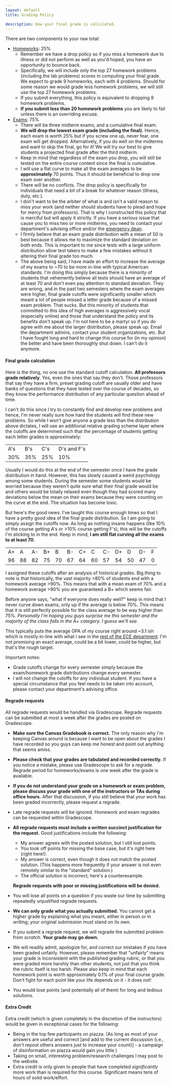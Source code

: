 ```yaml
---
layout: default
title: Grading Policy

description: How your final grade is calculated. 
---
```


There are two components to your raw total: 

- [Homeworks](/homeworks.html): 25%
    - Remember we have a drop policy so if you miss a homework due to illness or did not perform as well as you'd hoped, you have an opportunity to bounce back. 
    - Specifically, we will include only the top 27 homework problems (including the lab problems) scores in computing your final grade. We expect to grade 9 homeworks, each with 4 problems. Should for some reason we would grade less homework problems, we will still use the top 27 homework problems.
    - If you submit everything, this policy is equivalent to dropping 9 homework problems.
    - **If you submit less than 20 homework problems** you are likely to fail unless there is an overriding excuse.
- [Exams](/exams.html): 75%
    - There will be three midterm exams, and a cumulative final exam. 
    - **We will drop the lowest exam grade (including the final).** Hence, each exam is worth 25% but if you screw one up, never fear, one exam will get dropped. Alternatively, if you do well on the midterms and want to skip the final, go for it! We will try our best to give students a projected final grade after the third midterm.
    - Keep in mind that regardless of the exam you drop, you will still be tested on the entire course content since the final is cumulative. 
    - I will use a flat curve to make all the exam averages to be **approximately** 70 points. Thus it should be beneficial to drop one exam over another.
    - There will be no conflicts. The drop policy is specifically for individuals that need a bit of a break for whatever reason (illness, duty, etc.). 
    - I don't want to be the arbiter of what is and isn't a valid reason to miss your work (and neither should students have to plead and hope for mercy from professors). That is why I constructed this policy that is merciful but will apply it strictly. If you have a serious issue that cause you to miss two or more midterms, you need to contact your department's advising office and/or the [emergency dean](/policies/stressed).
    - I firmly believe that an exam grade distribution with a mean of 50 is best because it allows me to maximize the standard deviation on both ends. This is important to me since tests with a large uniform distribution allow test takers to make a few mistakes without it altering their final grade too much. 
    - The above being said, I have made an effort to increase the average of my exams to ~70 to be more in-line with typical American standards. I'm doing this simply because there is a minority of students that vehemently believe all tests should have an average of at least 70 and don't even pay attention to standard deviation. They are wrong, and in the past two semesters where the exam averages were higher, final grade cutoffs were significantly smaller which meant a lot of people missed a letter grade because of a missed exam problem. That sucks. But this minority of students that committed to this idea of high averages is aggressively vocal (especially online) and those that understand the policy and its benefits don't speak up. I'm not here to be a martyr so if you do agree with me about the larger distribution, please speak up. Email the department admins, contact your student organizations, etc. But I have fought long and hard to change this course for (in my opinion) the better and have been thoroughly shut down. I can't do it anymore.   


#### Final grade calculation 

Here is the thing, no one use the standard cutoff calculation. **All professors grade relatively**. Yes, even the ones that say they don't. Those professors that say they have a firm, preset grading cutoff are usually older and have banks of questions that they have tested over the course of decades, so they know the performance distribution of any particular question ahead of time. 

I can't do this since I try to constantly find and develop new problems and hence, I'm never really sure how hard the students will find these new problems. So while I won't give anyone a grade less than the distribution above dictates, I will use an additional relative grading scheme layer where the cutoffs are determined such that the percentage of students getting each letter grades is approximately:  

<table id="customers">
    <tr>
        <td> A's  </td>
        <td> B's  </td>
        <td> C's  </td>
        <td> D's and F's  </td>
    </tr>
    <tr>
        <td> 30%   </td>
        <td> 35%  </td>
        <td> 25%  </td>
        <td> 10%  </td>
    </tr>
</table>

Usually I would do this at the end of the semester once I have the grade distribution in hand. However, this has slowly caused a weird psychology among some students. During the semester some students would be worried because they weren't quite sure what their final grade would be and others would be totally relaxed even though they had scored many deviations below the mean on their exams because they were counting on the curve at the end. The situation has become toxic.

But here's the good news. I've taught this course enough times so that I have a pretty good idea of the final grade distribution. So I am going to simply assign the cutoffs now. As long as nothing insane happens (like 10% of the course getting A's or >10% course getting F's), this will be the cutoffs I'm sticking to in the end. Keep in mind, **I am still flat curving all the exams to at least 70**.  

<table id="customers">
    <tr>
        <td> A+ </td>
        <td> A  </td>
        <td> A- </td>
        <td> B+ </td>
        <td> B  </td>
        <td> B- </td>
        <td> C+ </td>
        <td> C  </td>
        <td> C- </td>
        <td> D+ </td>
        <td> D  </td>
        <td> D- </td>
        <td> F  </td>
    </tr>
    <tr>
        <td> 96  </td>
        <td> 88  </td>
        <td> 82  </td>
        <td> 75  </td>
        <td> 70  </td>
        <td> 67  </td>    
        <td> 64  </td>
        <td> 60  </td>
        <td> 57  </td>    
        <td> 54  </td>
        <td> 50  </td>
        <td> 47  </td>    
        <td>  0  </td>    
    </tr>
</table>

I assigned these cutoffs after an analysis of historical grades. Big thing to note is that historically, the vast majority >80% of students end with a homework average >90%. This means that with a mean exam of 70% and a homework average >90% you are guaranteed a B+ which seems fair. 

Before anyone says, "what if everyone does really well?" keep in mind that I never curve down exams, only up if the average is below 70%. This means that it is still perfectly possible for the class average to be way higher than 75%. *Personally I'm hoping you guys surprise me this semester and the majority of the class falls in the A+ category. I guess we'll see.*

This typically puts the average GPA of my course right around ~3.1 ish which is mostly in-line with what I see in the [rest of the ECE department](https://waf.cs.illinois.edu/discovery/grade_disparity_between_sections_at_uiuc/). I'm not promising an exact average, could be a bit lower, could be higher, but that's the rough target. 

Important notes: 
- Grade cutoffs change for every semester simply because the exam/homework grade distributions change every semester. 
- I will not change the cutoffs for any individual student. If you have a special circumstance that you feel needs to be taken into account, please contact your department's advising office. 

#### Regrade requests

All regrade requests would be handled via Gradescope. Regrade requests can be submitted at most a week after the grades are posted on Gradescope.

- **Make sure the Canvas Gradebook is correct.** The only reason why I'm keeping Canvas around is because I want to be open about the grades I have recorded so you guys can keep me honest and point out anything that seems amiss. 
- **Please check that your grades are tabulated and recorded correctly.** If you notice a mistake, please use Gradescope to ask for a regrade. Regrade period for homeworks/exams is one week after the grade is available.
- **If you do not understand your grade on a homework or exam problem, please discuss your grade with one of the instructors or TAs during office hours.** After that discussion, if you still believe that your work has been graded incorrectly, please request a regrade.
- Late regrade requests will be ignored. Homework and exam regrades can be requested within Gradescope.
- **All regrade requests must include a written succinct justification for the request.** Good justifications include the following:
    - My answer agrees with the posted solution, but I still lost points.
    - You took off points for missing the base case, but it's right here (right here!).
    - My answer is correct, even though it does not match the posted solution. (This happens more frequently if your answer is not even remotely similar to the "standard" solution.)
    - The official solution is incorrect; here's a counterexample.

    **Regrade requests with poor or missing justifications will be denied.**
- You will lose all points on a question if you waste our time by submitting repeatedly unjustified regrade requests.
- **We can only grade what you actually submitted.** You cannot get a higher grade by explaining what you meant, either in person or in writing; your original submission must stand on its own.
- If you submit a regrade request, we will regrade the submitted problem from *scratch*. **Your grade may go down.**
- We will readily admit, apologize for, and correct our mistakes if you have been graded unfairly. However, please remember that "unfairly" means your grade is inconsistent with the published grading rubric, or that you were graded more harshly than other students, not just that you think the rubric itself is too harsh. Please also keep in mind that each homework point is worth approximately 0.1% of your final course grade. Don't fight for each point like your life depends on it - it does not!
- You would lose points (and potentially all of them) for long and tedious solutions.

#### Extra Credit

Extra credit (which is given completely in the discretion of the instructors) would be given in exceptional cases for the following:

- Being in the top few participants on piazza. (As long as most of your answers are useful and correct [and add to the current discussion {i.e., don't repost others answers just to increase your count}] - a campaign of disinformation on piazza would gain you little.)
- Taking on small, interesting problem/research challenges I may post to the website.
- Extra credit is only given to people that have completed *significantly* more work than is required for this course. Significant means tens of hours of solid work/effort.





